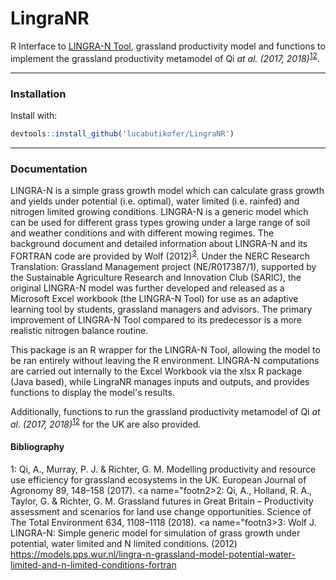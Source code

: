 # LingraNR
R Interface to [LINGRA-N Tool](https://widgets.figshare.com/articles/11359613/embed?show_title=1), grassland productivity model and functions to implement the grassland productivity metamodel of Qi <i>at al. (2017, 2018)</i><sup>[1](#foot1)</sup><sup>[2](#foot1)</sup>.

***
### Installation

Install with:
```R
devtools::install_github('lucabutikofer/LingraNR')
```

***
### Documentation

LINGRA-N  is a simple  grass growth model which can calculate grass growth and yields under potential (i.e. optimal), water limited (i.e. rainfed) and nitrogen limited growing conditions. LINGRA-N is a generic model which can be used for different grass types growing under a large range of soil and weather conditions and with different mowing regimes. 
The background document and detailed information about LINGRA-N and its FORTRAN code are provided by Wolf (2012)<sup>[3](footn3)</sup>. Under the NERC Research Translation: Grassland Management project (NE/R017387/1), supported by the Sustainable Agriculture Research and Innovation Club (SARIC), the original LINGRA-N model was further developed and released as a Microsoft Excel workbook (the LINGRA-N Tool) for use as an adaptive learning tool by students, grassland managers and advisors. The primary improvement of LINGRA-N Tool compared to its predecessor is a more realistic nitrogen balance routine.

This package is an R wrapper for the LINGRA-N Tool, allowing the model to be ran entirely without leaving the R environment. LINGRA-N computations are carried out internally to the Excel Workbook via the xlsx R package (Java based), while LingraNR manages inputs and outputs, and provides functions to display the model's results.

Additionally, functions to run the grassland productivity metamodel of Qi <i>at al. (2017, 2018)</i><sup>[1](#foot1)</sup><sup>[2](#foot1)</sup> for the UK are also provided.

#### Bibliography
<a name="footn1">1</a>: Qi, A., Murray, P. J. & Richter, G. M. Modelling productivity and resource use efficiency for grassland ecosystems in the UK. European Journal of Agronomy 89, 148–158 (2017).
<a name="footn2>2</a>: Qi, A., Holland, R. A., Taylor, G. & Richter, G. M. Grassland futures in Great Britain – Productivity assessment and scenarios for land use change opportunities. Science of The Total Environment 634, 1108–1118 (2018).
<a name="footn3>3</a>: Wolf J. LINGRA-N: Simple generic model for simulation of grass growth under potential,
water limited and N limited conditions. (2012) https://models.pps.wur.nl/lingra-n-grassland-model-potential-water-limited-and-n-limited-conditions-fortran
